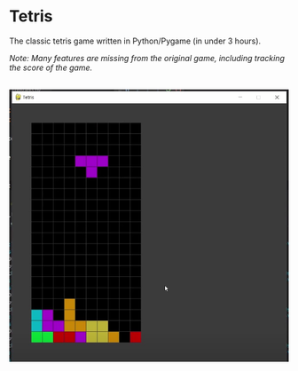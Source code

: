 # Tetris

The classic tetris game written in Python/Pygame (in under 3 hours).

_Note: Many features are missing from the original game, including tracking the score of the game._

&nbsp;
![demo](demo.jpg)